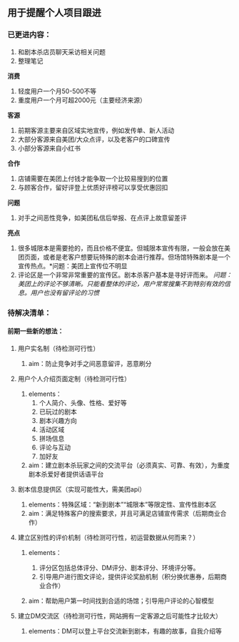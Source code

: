 <h2>用于提醒个人项目跟进</h2>

<h3>已更进内容：</h3>

1. 和剧本杀店员聊天采访相关问题
2. 整理笔记  

**消费**
    
1. 轻度用户一个月50-500不等
2. 重度用户一个月可超2000元（主要经济来源）  

**客源**
1. 前期客源主要来自区域实地宣传，例如发传单、新人活动
2. 大部分客源来自美团/大众点评，以及老客户的口碑宣传
3. 小部分客源来自小红书  

****合作****
1. 店铺需要在美团上付钱才能争取一个比较易搜到的位置
2. 与顾客合作，留好评登上优质好评榜可以享受优惠回扣
  
****问题****
1. 对手之间恶性竞争，如美团私信后举报、在点评上故意留差评  

****亮点****
1. 很多城限本是需要抢的，而且价格不便宜。但城限本宣传有限，一般会放在美团页面，或者是老客户想要玩特殊的剧本会进行推荐。但场馆特殊剧本是一个宣传热点。*问题：美团上宣传位不明显
2. 评论区是一个非常非常重要的宣传区。剧本杀客户基本是寻好评而来。
   *问题：美团上的评论不够清晰。只能看整体的评论，用户常常搜集不到特别有效的信息。用户也没有留评论的习惯*  

<h3> 待解决清单：</h3>
<h4>前期一些新的想法：</h4>

1. 用户实名制（待检测可行性）
   1. aim：防止竞争对手之间恶意留评，恶意刷分

2. 用户个人介绍页面定制（待检测可行性）  
   1. elements：
      1. 个人简介、头像、性格、爱好等 
      2. 已玩过的剧本
      3. 剧本兴趣方向 
      4. 活动区域 
      5. 拼场信息 
      6. 评论与互动  
      7. 加好友
   2. aim：建立剧本杀玩家之间的交流平台（必须真实、可靠、有效），为重度剧本杀爱好者提供话语平台  

3. 剧本信息提供区（实现可能性大，需美团api）  
   1. elements：特殊区域：“新到剧本”“城限本”等限定性、宣传性剧本区  
   2. aim：满足特殊客户的搜索要求，并且可满足店铺宣传需求（后期商业合作） 
 
4. 建立区别性的评价机制（待检测可行性，初运营数据从何而来？）
   1. elements：
      1. 评分区包括总体评分、DM评分、剧本评分、环境评分等。
      2. 引导用户进行图文评论，提供评论奖励机制（积分换优惠券，后期商业合作）  

   2. aim：帮助用户第一时间找到合适的场馆；引导用户评论的心智模型
 
5. 建立DM交流区（待检测可行性，网站拥有一定客源之后可能性才比较大）  
   1. elements：DM可以登上平台交流新到剧本，有趣的故事，自我介绍等
